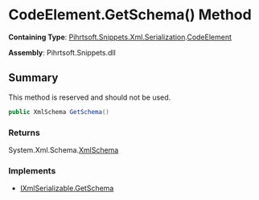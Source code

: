 # CodeElement\.GetSchema\(\) Method

**Containing Type**: [Pihrtsoft.Snippets.Xml.Serialization](../../README.md)\.[CodeElement](../README.md)

**Assembly**: Pihrtsoft\.Snippets\.dll

## Summary

This method is reserved and should not be used\.

```csharp
public XmlSchema GetSchema()
```

### Returns

System\.Xml\.Schema\.[XmlSchema](https://docs.microsoft.com/en-us/dotnet/api/system.xml.schema.xmlschema)

### Implements

* [IXmlSerializable.GetSchema](https://docs.microsoft.com/en-us/dotnet/api/system.xml.serialization.ixmlserializable.getschema)

